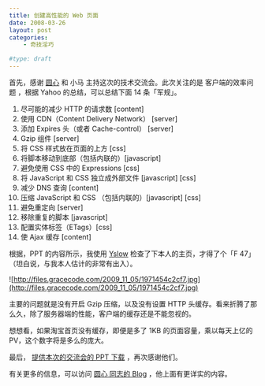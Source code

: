 ```yaml
---
title: 创建高性能的 Web 页面
date: 2008-03-26
layout: post
categories:
    - 奇技淫巧

#type: draft
---
```


首先，感谢  [圆心](http://www.planabc.net/)  和 小马 主持这次的技术交流会。此次关注的是 客户端的效率问题 ，根据 Yahoo 的总结，可以总结下面 14 条「军规」。

1. 尽可能的减少 HTTP 的请求数 [content]
2. 使用 CDN（Content Delivery Network） [server]
3. 添加 Expires 头（或者 Cache-control） [server]
4. Gzip 组件 [server]
5. 将 CSS 样式放在页面的上方 [css]
6. 将脚本移动到底部（包括内联的）[javascript]
7. 避免使用 CSS 中的 Expressions      [css]
8. 将 JavaScript 和 CSS 独立成外部文件      [javascript] [css]
9. 减少 DNS 查询 [content]
10. 压缩 JavaScript 和 CSS （包括内联的）[javascript] [css]
11. 避免重定向 [server]
12. 移除重复的脚本 [javascript]
13. 配置实体标签（ETags）[css]
14. 使 Ajax 缓存 [content]

根据，PPT 的内容所示，我使用  [Yslow](http://developer.yahoo.com/yslow/)  检查了下本人的主页，才得了个「F 47」（坦白说，与我本人估计的非常有出入）。

![http://files.gracecode.com/2009_11_05/1971454c2cf7.jpg](http://files.gracecode.com/2009_11_05/1971454c2cf7.jpg)

主要的问题就是没有开启 Gzip 压缩，以及没有设置 HTTP 头缓存。看来折腾了那么久，除了服务器端的性能，客户端的缓存还是不能忽视的。

想想看，如果淘宝首页没有缓存，即便是多了 1KB 的页面容量，乘以每天上亿的 PV，这个数字将是多么的庞大。

最后， [提供本次的交流会的 PPT 下载](http://www.box.net/shared/g8u4t7uo0s) ，再次感谢他们。

有关更多的信息，可以访问  [圆心 同志的 Blog](http://www.planabc.net/) ，他上面有更详实的内容。
